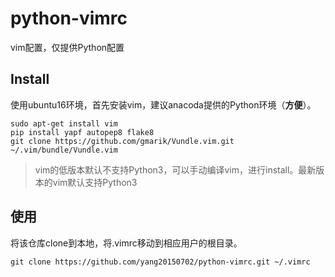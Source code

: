 # python-vimrc
vim配置，仅提供Python配置

## Install

使用ubuntu16环境，首先安装vim，建议anacoda提供的Python环境（**方便**）。

```
sudo apt-get install vim
pip install yapf autopep8 flake8
git clone https://github.com/gmarik/Vundle.vim.git ~/.vim/bundle/Vundle.vim
```

> vim的低版本默认不支持Python3，可以手动编译vim，进行install。最新版本的vim默认支持Python3

## 使用

将该仓库clone到本地，将.vimrc移动到相应用户的根目录。

```
git clone https://github.com/yang20150702/python-vimrc.git ~/.vimrc
```
